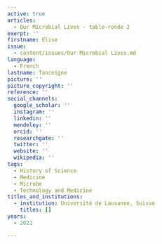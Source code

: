```yaml
---
active: true
articles:
  - Our Microbial Lives - table-ronde 2
exerpt: ''
firstname: Elise
issue:
  - content/issues/Our Microbial Lives.md
language:
  - French
lastname: Tancoigne
picture: ''
picture_copyright: ''
reference: ''
social_channels:
  google_scholar: ''
  instagram: ''
  linkedin: ''
  mendeley: ''
  orcid: ''
  researchgate: ''
  twitter: ''
  website: ''
  wikipedia: ''
tags:
  - History of Science
  - Medicine
  - Microbe
  - Technology and Medicine
titles_and_institutions:
  - institution: Université de Lausanne, Suisse
    titles: []
years:
  - 2021

---
```


